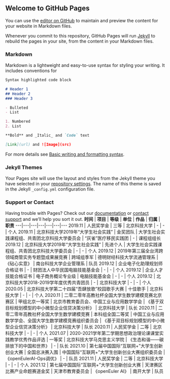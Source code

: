 ## Welcome to GitHub Pages

You can use the [editor on GitHub](https://github.com/tiannuo-yang/tiannuo-yang.github.io/edit/main/index.md) to maintain and preview the content for your website in Markdown files.

Whenever you commit to this repository, GitHub Pages will run [Jekyll](https://jekyllrb.com/) to rebuild the pages in your site, from the content in your Markdown files.

### Markdown

Markdown is a lightweight and easy-to-use syntax for styling your writing. It includes conventions for

```markdown
Syntax highlighted code block

# Header 1
## Header 2
### Header 3

- Bulleted
- List

1. Numbered
2. List

**Bold** and _Italic_ and `Code` text

[Link](url) and ![Image](src)
```

For more details see [Basic writing and formatting syntax](https://docs.github.com/en/github/writing-on-github/getting-started-with-writing-and-formatting-on-github/basic-writing-and-formatting-syntax).

### Jekyll Themes

Your Pages site will use the layout and styles from the Jekyll theme you have selected in your [repository settings](https://github.com/tiannuo-yang/tiannuo-yang.github.io/settings/pages). The name of this theme is saved in the Jekyll `_config.yml` configuration file.

### Support or Contact

Having trouble with Pages? Check out our [documentation](https://docs.github.com/categories/github-pages-basics/) or [contact support](https://support.github.com/contact) and we’ll help you sort it out.
 **时间** | **项目** | **等级** | **单位** | **作品** | **归属** | **职责** 
---|---|---|---|---|---|---
 2019.11 | 人民奖学金 | 三等 | 北京科技大学 | - | - | 个人 
 2019.11 | 北京科技大学2019年“大学生社会实践” | 金奖团队 | 大学生社会实践课程组、共青团北京科技大学委员会 | “灰雀”医疗移民实践团 | - | 课程组组长 
 2019.12 | 北京科技大学2019年“大学生社会实践” | 先进个人 | 大学生社会实践课程组、共青团北京科技大学委员会 | - | - | 个人 
 2019.12 | 2019年第三届全台湾跨领域商管实务专题暨成果展竞赛 | 跨域组季军 | 德明财经科技大学流通管理系 | 《砧心实意》 | 南台科技大学企业管理系 | 队员 
 2019.12 | 企业电子化助理规划师合格证书 | - | 财团法人中华民国电脑技能基金会 | - | - | 个人 
 2019.12 | 企业人才技能合格证书 | 电子商务概论专业级 | 电脑技能基金会 | - | - | 个人 
 2019.12 | 北京科技大学2018-2019学年度优秀共青团员 | - | 北京科技大学 | - | - | 个人 
 2020.05 | 北京科技大学第二十四届“吾肆放歌”校园歌手大赛 | 十佳歌手 | 北京科技大学 | - | - | 个人 
 2020.11 | 二零二零年高教社杯全国大学生数学建模竞赛北京赛区 | 甲组北京一等奖 | 北京市教育委员会、中国工业与应用数学学会 | 《基于双目标规划模型的中小微型企业信贷决策分析》 | 北京科技大学 | 队长 
 2020.11 | 二零二零年高教社杯全国大学生数学建模竞赛 | 本科组全国二等奖 | 中国工业与应用数学学会、全国大学生数学建模竞赛组织委员会 | 《基于双目标规划模型的中小微型企业信贷决策分析》 | 北京科技大学 | 队长 
 2020.11 | 人民奖学金 | 二等 | 北京科技大学 | - | - | 个人 
 2021.07 | 2020-2021学年第二学期思想政治理论课课堂实践教学优秀作品评选 | 一等奖 | 北京科技大学马克思主义学院 | 《生态和谐——碳排放下的中国和世界》 | - | 队长 
 2021.10 | 第七届中国国际“互联网+”大学生创新创业大赛 | 全国总决赛入围 | 中国国际“互联网+”大学生创新创业大赛组织委员会 | 《openEulerAI-Ops调优》 | - | 队员 
 2021.11 | 人民奖学金 | 二等 | 北京科技大学 | - | - | 个人 
 2021.12 | 第七届中国国际“互联网+”大学生创新创业大赛 | 天津赛区比赛产业命题赛道金奖 | 天津市教育委员会 | 《openEuler AI》 | 南开大学 | 队员 



